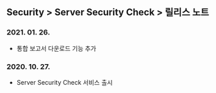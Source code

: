 ## Security > Server Security Check > 릴리스 노트

### 2021. 01. 26.
* 통합 보고서 다운로드 기능 추가

### 2020. 10. 27.
* Server Security Check 서비스 출시


